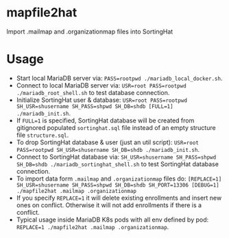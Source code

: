 # mapfile2hat
Import .mailmap and .organizationmap files into SortingHat

# Usage

- Start local MariaDB server via: `PASS=rootpwd ./mariadb_local_docker.sh`.
- Connect to local MariaDB server via: `USR=root PASS=rootpwd ./mariadb_root_shell.sh` to test database connection.
- Initialize SortingHat user & database: `USR=root PASS=rootpwd SH_USR=shusername SH_PASS=shpwd SH_DB=shdb [FULL=1] ./mariadb_init.sh`.
- If `FULL=1` is specified, SortingHat database will be created from gitignored populated `sortinghat.sql` file instead of an empty structure file `structure.sql`.
- To drop SortingHat database & user (just an util script): `USR=root PASS=rootpwd SH_USR=shusername SH_DB=shdb ./mariadb_init.sh`.
- Connect to SortingHat database via: `SH_USR=shusername SH_PASS=shpwd SH_DB=shdb ./mariadb_sortinghat_shell.sh` to test SortingHat database connection.
- To import data form `.mailmap` and `.organizationmap` files do: `[REPLACE=1] SH_USR=shusername SH_PASS=shpwd SH_DB=shdb SH_PORT=13306 [DEBUG=1] ./mapfile2hat .mailmap .organizationmap`
- If you specify `REPLACE=1` it will delete existing enrollments and insert new ones on conflict.  Otherwise it will not add enrollments if there is a conflict.
- Typical usage inside MariaDB K8s pods with all env defined by pod: `REPLACE=1 ./mapfile2hat .mailmap .organizationmap`.
